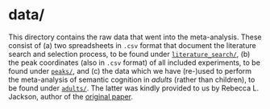 # data/

This directory contains the raw data that went into the meta-analysis. These consist of (a) two spreadsheets in `.csv` format that document the literature search and selection process, to be found under [`literature_search/`](https://github.com/alexenge/meta_semantics/tree/main/data/literature_search), (b) the peak coordinates (also in `.csv` format) of all included experiments, to be found under [`peaks/`](https://github.com/alexenge/meta_semantics/tree/main/data/peaks), and (c) the data which we have (re-)used to perform the meta-analysis of semantic cognition in *adults* (rather than children), to be found under [`adults/`](https://github.com/alexenge/meta_semantics/tree/main/data/adults). The latter was kindly provided to us by Rebecca L. Jackson, author of the [original paper](https://doi.org/10.1016/j.neuroimage.2020.117444).
